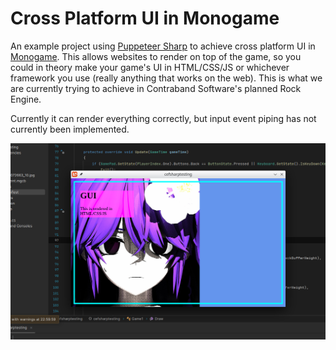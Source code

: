 # Cross Platform UI in Monogame

An example project using [Puppeteer Sharp](https://github.com/hardkoded/puppeteer-sharp) to achieve cross platform UI in [Monogame](https://github.com/MonoGame/MonoGame). This allows websites to render on top of the game, so you could in theory make your game's UI in HTML/CSS/JS or whichever framework you use (really anything that works on the web). This is what we are currently trying to achieve in Contraband Software's planned Rock Engine.

Currently it can render everything correctly, but input event piping has not currently been implemented.

![A combine harvester mowing a wheat field](preview.png?raw=true "Preview Image")
